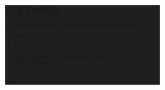 <div style="background-color:#1F1F1F">

<h1>Hi 👋, I'm Nick</h1>

<h3>3 years of working on various projects I have learned:</h3>
<ul>
  <li>NodeJS</li>
  <li>Javascript</li>
  <li>MySQL</li>
  <li>Discord.js</li>
  <li>How to work with HTTP request using Express</li>
  <li>How to work with APIs</li>
  <li>HTML</li>
  <li>CSS</li>
</ul>  

<!--<h3>Journey</h3>
<p>
Discord bots were the beginning for me to learn nodejs 3 years ago,
</p><p>
working on projects I learned the logic of how can I solve problems in programming,
</p><p>
I learned how to work with data,
 </p><p>
I learned how can I use a database,
</p><p>
after I learned those 3 things I was in a moment where I had to update a lot of things to the projects I had then, a JSON file for each project that I was manually changing and I was restarting the apps so I can make the changes needed, of course, that was not good because I could close the program in the middle of a process, I made for each project something that I still do it, a dashboard that I can update automatically everything from it using a database and the logic of how to handle with the data to save me time.
</p><p>
While making the dashboard I learned how to work with express so I could handle the requests of the changes I wanted to do to my apps from the browser, that made me learn about HTTP requests and it helped me make my applications to be able to communicate with each other when I needed them to.
</p><p>
When it came to using other APIs that did not have libraries like discord had, I easily was able to work with them because the dashboard and the communications between my applications that I mentioned were working very familiar with how the APIs were.
</p><p>
Working with the APIs I also learned how to use WebSockets.
</p>
<p>
Working with WebSockets was the same as using the listeners that the libraries that I have used had, after you set up a WebSocket the way you handle the given data was the same as handling the data from the messageCreate event in discord.js or when a tweet is made when using the Twitter API library and many other examples.
</p>
<p>
Working on so many projects all these years and still working, I find myself cabable of understanding and being able to work with projects that have do to with the backend and handling data.
</p>


<h3>Public Discord Bots</h3>-->
Twitter

</div>
